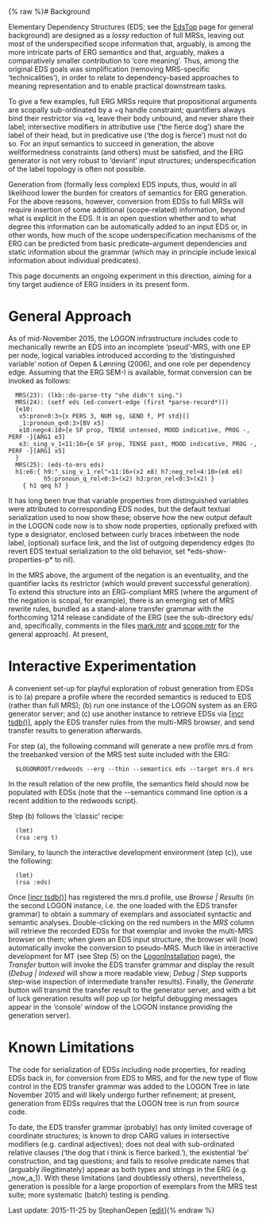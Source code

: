 {% raw %}# Background

Elementary Dependency Structures (EDS; see the [EdsTop](../EdsTop) page for
general background) are designed as a *lossy* reduction of full MRSs,
leaving out most of the underspecified scope information that, arguably,
is among the more intricate parts of ERG semantics and that, arguably,
makes a comparatively smaller contribution to ‘core meaning’. Thus,
among the original EDS goals was simplification (removing MRS-specific
‘technicalities’), in order to relate to dependency-based approaches to
meaning representation and to enable practical downstream tasks.

To give a few examples, full ERG MRSs require that propositional
arguments are scopally sub-ordinated by a =q handle constraint;
quantifiers always bind their restrictor via =q, leave their body
unbound, and never share their label; intersective modifiers in
attributive use (‘the fierce dog’) share the label of their head, but in
predicative use (‘the dog is fierce’) must not do so. For an input
semantics to succeed in generation, the above wellformedness constraints
(and others) must be satisfied, and the ERG generator is not very robust
to ‘deviant’ input structures; underspecification of the label topology
is often not possible.

Generation from (formally less complex) EDS inputs, thus, would in all
likelihood lower the burden for creators of semantics for ERG
generation. For the above reasons, however, conversion from EDSs to full
MRSs will require insertion of some additional (scope-related)
information, beyond what is explicit in the EDS. It is an open question
whether and to what degree this information can be automatically added
to an input EDS or, in other words, how much of the scope
underspecification mechanisms of the ERG can be predicted from basic
predicate–argument dependencies and static information about the grammar
(which may in principle include lexical information about individual
predicates).

This page documents an ongoing experiment in this direction, aiming for
a tiny target audience of ERG insiders in its present form.

# General Approach

As of mid-November 2015, the LOGON infrastructure includes code to
mechanically rewrite an EDS into an incomplete ‘pseud’-MRS, with one EP
per node, logical variables introduced according to the ‘distinguished
variable’ notion of Oepen & Lønning (2006), and one role per dependency
edge. Assuming that the ERG SEM-I is available, format conversion can be
invoked as follows:

      MRS(23): (lkb::do-parse-tty "she didn't sing.")
      MRS(24): (setf eds (ed-convert-edge (first *parse-record*)))
      {e10:
       x5:pron<0:3>{x PERS 3, NUM sg, GEND f, PT std}[]
       _1:pronoun_q<0:3>[BV x5]
       e10:neg<4:10>{e SF prop, TENSE untensed, MOOD indicative, PROG -, PERF -}[ARG1 e3]
       e3:_sing_v_1<11:16>{e SF prop, TENSE past, MOOD indicative, PROG -, PERF -}[ARG1 x5]
      }
      MRS(25): (eds-to-mrs eds)
      h1:e6:{ h9:"_sing_v_1_rel"<11:16>(x2 e8) h7:neg_rel<4:10>(e8 e6) 
              h5:pronoun_q_rel<0:3>(x2) h3:pron_rel<0:3>(x2) }
        { h1 qeq h7 }

It has long been true that variable properties from distinguished
variables were attributed to corresponding EDS nodes, but the default
textual serialization used to now show these; observe how the new output
default in the LOGON code now is to show node properties, optionally
prefixed with type a designator, enclosed between curly braces inbetween
the node label, (optional) surface link, and the list of outgoing
dependency edges (to revert EDS textual serialization to the old
behavior, set \*eds-show-properties-p\* to nil).

In the MRS above, the argument of the negation is an eventuality, and
the quantifier lacks its restrictor (which would prevent successful
generation). To extend this structure into an ERG-compliant MRS (where
the argument of the negation is scopal, for example), there is an
emerging set of MRS rewrite rules, bundled as a stand-alone transfer
grammar with the forthcoming 1214 release candidate of the ERG (see the
sub-directory eds/ and, specifically, comments in the files
[mark.mtr](http://svn.delph-in.net/erg/tags/1214/eds/mark.mtr) and
[scope.mtr](http://svn.delph-in.net/erg/tags/1214/eds/scope.mtr) for the
general approach). At present,

# Interactive Experimentation

A convenient set-up for playful exploration of robust generation from
EDSs is to (a) prepare a profile where the recorded semantics is reduced
to EDS (rather than full MRS); (b) run one instance of the LOGON system
as an ERG generator server; and (c) use another instance to retrieve
EDSs via [\[incr tsdb()\]](http://www.delph-in.net/itsdb), apply the EDS
transfer rules from the multi-MRS browser, and send transfer results to
generation afterwards.

For step (a), the following command will generate a new profile mrs.d
from the treebanked version of the MRS test suite included with the ERG:

      $LOGONROOT/redwoods --erg --thin --semantics eds --target mrs.d mrs

In the result relation of the new profile, the semantics field should
now be populated with EDSs (note that the --semantics command line
option is a recent addition to the redwoods script).

Step (b) follows the ‘classic’ recipe:

      (lmt)
      (rsa :erg t)

Similary, to launch the interactive development environment (step (c)),
use the following:

      (lmt)
      (rsa :eds)

Once [\[incr tsdb()\]](http://www.delph-in.net/itsdb) has registered the
mrs.d profile, use *Browse \| Results* (in the second LOGON instance,
i.e. the one loaded with the EDS transfer grammar) to obtain a summary
of exemplars and associated syntactic and semantic analyses.
Double-clicking on the red numbers in the *MRS* column will retrieve the
recorded EDSs for that exemplar and invoke the multi-MRS browser on
them; when given an EDS input structure, the browser will (now)
automatically invoke the conversion to pseudo-MRS. Much like in
interactive development for MT (see Step (5) on the
[LogonInstallation](../LogonInstallation) page), the *Transfer* button will
invoke the EDS transfer grammar and display the result (*Debug \|
Indexed* will show a more readable view; *Debug \| Step* supports
step-wise inspection of intermediate transfer results). Finally, the
*Generate* button will transmit the transfer result to the generator
server, and with a bit of luck generation results will pop up (or
helpful debugging messages appear in the ‘console’ window of the LOGON
instance providing the generation server).

# Known Limitations

The code for serialization of EDSs including node properties, for
reading EDSs back in, for conversion from EDS to MRS, and for the new
type of flow control in the EDS transfer grammar was added to the
LOGON Tree in late November 2015 and will likely undergo further
refinement; at present, generation from EDSs requires that the LOGON
tree is run from source code.

To date, the EDS transfer grammar (probably) has only limited coverage
of coordinate structures; is known to drop CARG values in intersective
modifiers (e.g. cardinal adjectives); does not deal with sub-ordinated
relative clauses (‘the dog that i think is fierce barked.’), the
existential ‘be’ construction, and tag questions; and fails to resolve
predicate names that (arguably illegitimately) appear as both types and
strings in the ERG (e.g. \_now\_a\_1). With these limitations (and
doubtlessly others), nevertheless, generation is possible for a large
proportion of exemplars from the MRS test suite; more systematic (batch)
testing is pending.

Last update: 2015-11-25 by StephanOepen [[edit](https://github.com/delph-in/docs/wiki/EdsGeneration/_edit)]{% endraw %}
